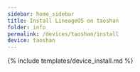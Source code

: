 ```yaml
---
sidebar: home_sidebar
title: Install LineageOS on taoshan
folder: info
permalink: /devices/taoshan/install
device: taoshan
---
```

{% include templates/device_install.md %}
